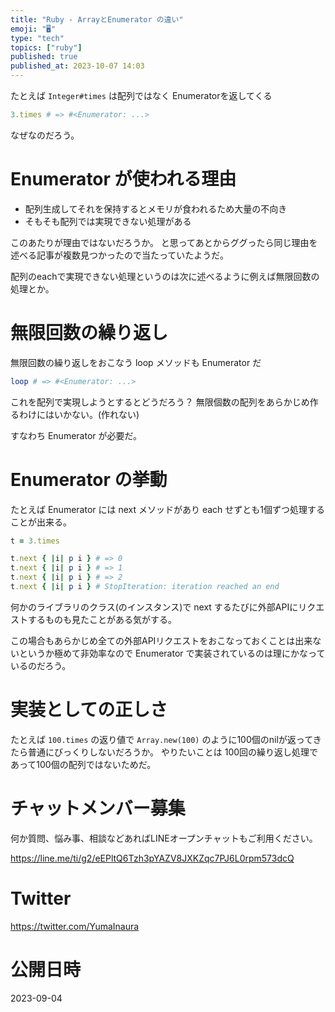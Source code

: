 ```yaml
---
title: "Ruby - ArrayとEnumerator の違い"
emoji: "🖥"
type: "tech"
topics: ["ruby"]
published: true
published_at: 2023-10-07 14:03
---
```


たとえば `Integer#times` は配列ではなく Enumeratorを返してくる

```rb
3.times # => #<Enumerator: ...>
```

なぜなのだろう。

# Enumerator が使われる理由

- 配列生成してそれを保持するとメモリが食われるため大量の不向き
- そもそも配列では実現できない処理がある

このあたりが理由ではないだろうか。
と思ってあとからググったら同じ理由を述べる記事が複数見つかったので当たっていたようだ。

配列のeachで実現できない処理というのは次に述べるように例えば無限回数の処理とか。

# 無限回数の繰り返し

無限回数の繰り返しをおこなう loop メソッドも  Enumerator だ

```rb
loop # => #<Enumerator: ...>
```

これを配列で実現しようとするとどうだろう？
無限個数の配列をあらかじめ作るわけにはいかない。(作れない)

すなわち Enumerator が必要だ。


# Enumerator の挙動

たとえば Enumerator には next メソッドがあり each せずとも1個ずつ処理することが出来る。

```rb
t = 3.times

t.next { |i| p i } # => 0
t.next { |i| p i } # => 1
t.next { |i| p i } # => 2
t.next { |i| p i } # StopIteration: iteration reached an end
```

何かのライブラリのクラス(のインスタンス)で  next するたびに外部APIにリクエストするものも見たことがある気がする。

この場合もあらかじめ全ての外部APIリクエストをおこなっておくことは出来ないというか極めて非効率なので Enumerator で実装されているのは理にかなっているのだろう。

# 実装としての正しさ

たとえば `100.times`  の返り値で `Array.new(100)` のように100個のnilが返ってきたら普通にびっくりしないだろうか。
やりたいことは 100回の繰り返し処理であって100個の配列ではないためだ。


# チャットメンバー募集


何か質問、悩み事、相談などあればLINEオープンチャットもご利用ください。

https://line.me/ti/g2/eEPltQ6Tzh3pYAZV8JXKZqc7PJ6L0rpm573dcQ


# Twitter

https://twitter.com/YumaInaura


# 公開日時

2023-09-04
